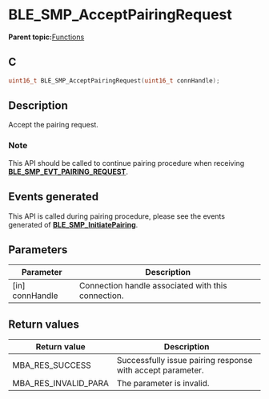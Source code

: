 # BLE\_SMP\_AcceptPairingRequest

**Parent topic:**[Functions](GUID-9CB8F27C-7921-4D62-8EBB-A41DD9F9D4D4.md)

## C

```c
uint16_t BLE_SMP_AcceptPairingRequest(uint16_t connHandle);
```

## Description

Accept the pairing request.

### Note

This API should be called to continue pairing procedure when receiving **[BLE\_SMP\_EVT\_PAIRING\_REQUEST](GUID-DA3C91C3-3ACA-4850-B469-FDF748DD2D87.md)**.

## Events generated

This API is called during pairing procedure, please see the events generated of **[BLE\_SMP\_InitiatePairing](GUID-8F2CEAE0-3C28-4A9B-8A69-166F2E5F2B67.md)**.

## Parameters

|Parameter|Description|
|---------|-----------|
|\[in\] connHandle|Connection handle associated with this connection.|

## Return values

|Return value|Description|
|------------|-----------|
|MBA\_RES\_SUCCESS|Successfully issue pairing response with accept parameter.|
|MBA\_RES\_INVALID\_PARA|The parameter is invalid.|

